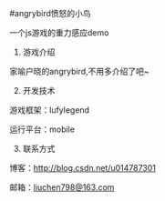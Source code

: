 #angrybird愤怒的小鸟

一个js游戏的重力感应demo

1. 游戏介绍

家喻户晓的angrybird,不用多介绍了吧~

2. 开发技术

游戏框架：lufylegend

运行平台：mobile


3. 联系方式

博客：http://blog.csdn.net/u014787301

邮箱：liuchen798@163.com
